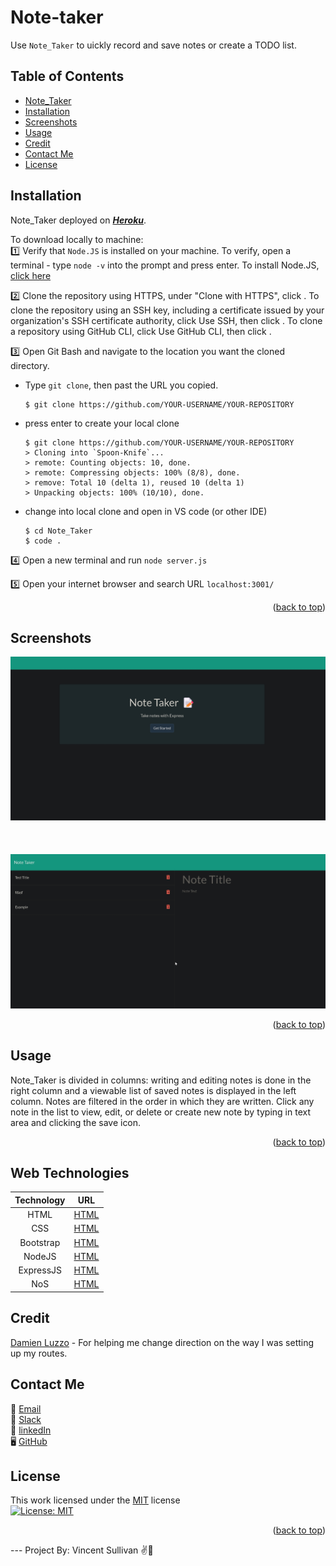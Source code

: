 # Note-taker

<div id="top"></div>

Use `Note_Taker` to uickly record and save notes or create a TODO list.

## __Table of Contents__
- [Note_Taker](#bote_taker)<br>
- [Installation](#installation)<br>
- [Screenshots](#screenshots)<br>
- [Usage](#usage)<br>
- [Credit](#credit)<br>
- [Contact Me](#contact-me)<br>
- [License](#license)<br>

## Installation 

Note_Taker deployed on <u><i>**Heroku**</i></u>.

To download locally to machine:
<br>
1️⃣ Verify that `Node.JS` is installed on your machine. To verify, open a terminal - type `node -v` into the prompt and press enter. To install Node.JS, [click here](https://nodejs.org/en/) <br>

2️⃣ Clone the repository using HTTPS, under "Clone with HTTPS", click . To clone the repository using an SSH key, including a certificate issued by your organization's SSH certificate authority, click Use SSH, then click . To clone a repository using GitHub CLI, click Use GitHub CLI, then click .<br>

3️⃣ Open Git Bash and navigate to the location you want the cloned directory.

  * Type `git clone`, then past the URL you copied.

	```
	$ git clone https://github.com/YOUR-USERNAME/YOUR-REPOSITORY

	```
  * press enter to create your local clone

	```
	$ git clone https://github.com/YOUR-USERNAME/YOUR-REPOSITORY
	> Cloning into `Spoon-Knife`...
	> remote: Counting objects: 10, done.
	> remote: Compressing objects: 100% (8/8), done.
	> remove: Total 10 (delta 1), reused 10 (delta 1)
	> Unpacking objects: 100% (10/10), done.
	```

  * change into local clone and open in VS code (or other IDE)

	```
	$ cd Note_Taker
	$ code .
	```

4️⃣ Open a new terminal and run
	`node server.js`

5️⃣ Open your internet browser and search URL `localhost:3001/`

<p align="right">(<a href="#top">back to top</a>)</p>

## Screenshots
![alt text](./public/assets/imgs/20220102_3840x1898.jpg)<br>
<br><br><br>
![alt text](./public/assets/imgs/20220102_3840x1898%20(2).jpg)<br>

<p align="right">(<a href="#top">back to top</a>)</p>

## Usage

Note_Taker is divided in columns: writing and editing notes is done in the right column and a viewable list of saved notes is displayed in the left column. Notes are filtered in the order in which they are written. Click any note in the list to view, edit, or delete or create new note by typing in text area and clicking the save icon. 

<p align="right">(<a href="#top">back to top</a>)</p>

## Web Technologies
| Technology | URL | 
| :---: | :----: |  
| HTML  | [HTML](www.html.com) |
| CSS  | [HTML](www.html.com) |
| Bootstrap | [HTML](www.html.com) |
| NodeJS | [HTML](www.html.com) |
| ExpressJS | [HTML](www.html.com) |
| NoS | [HTML](www.html.com) |

## Credit
[Damien Luzzo](https://www.github.com/damienluzzo33) - For helping me change direction on the way I was setting up my routes.

## Contact Me
📧 [Email](https://www.vlsulliv@yahoo.com)<br>
📝 [Slack](https://stackoverflow.com/users/13850481/vlsulliv)<br>
🔗 [linkedIn](https://www.linkedin.com/in/vlsullivan/)<br>
🖥️ [GitHub](https://www.github.com/vlsulliv)<br>

## License
This work licensed under the [MIT](https://choosealicense.com/licenses/mit/) license<br>
[![License: MIT](https://img.shields.io/badge/License-MIT-yellow.svg)](https://opensource.org/licenses/MIT)
<p align="right">(<a href="#top">back to top</a>)</p>
---
Project By: Vincent Sullivan ✌️🐢